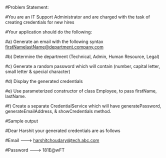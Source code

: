 #Problem Statement:

#You are an IT Support Administrator and are charged with the task of creating credentials for new hires

#Your application should do the following:

#a) Generate an email with the following syntax firstNamelastName@department.company.com

#b) Determine the department (Technical, Admin, Human Resource, Legal)

#c) Generate a random password which will contain (number, capital letter, small letter & special character)

#d) Display the generated credentials

#e) Use parameterized constructor of class Employee, to pass firstName, lastName.

#f) Create a separate CredentialService which will have generatePassword, generateEmailAddress, & showCredentials method.

#Sample output

#Dear Harshit your generated credentials are as follows

#Email ---> harshitchoudary@tech.abc.com

#Password ---> 181E@wFT

